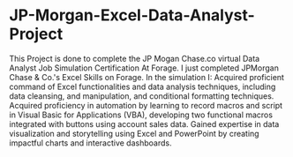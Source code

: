 # JP-Morgan-Excel-Data-Analyst-Project
This Project is done to complete the JP Mogan Chase.co virtual Data Analyst Job Simulation Certification At Forage.
I just completed JPMorgan Chase & Co.'s Excel Skills on Forage. In the simulation I:
Acquired proficient command of Excel functionalities and data analysis techniques, including data cleansing, and manipulation, and conditional formatting techniques.
Acquired proficiency in automation by learning to record macros and script in Visual Basic for Applications (VBA), developing two functional macros integrated with buttons using account sales data.
Gained expertise in data visualization and storytelling using Excel and PowerPoint by creating impactful charts and interactive dashboards.
